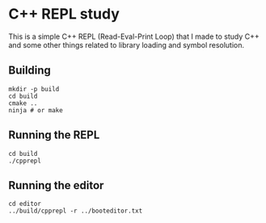 # C++ REPL study

This is a simple C++ REPL (Read-Eval-Print Loop) that I made to study C++ and some other things related to library loading and symbol resolution.

## Building
```
mkdir -p build
cd build
cmake ..
ninja # or make
```

## Running the REPL
```
cd build
./cpprepl
```

## Running the editor
```
cd editor
../build/cpprepl -r ../booteditor.txt
```
